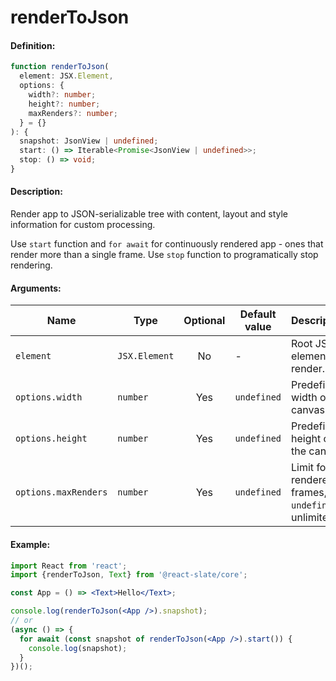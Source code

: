 # renderToJson

#### Definition:

```ts
function renderToJson(
  element: JSX.Element,
  options: {
    width?: number;
    height?: number;
    maxRenders?: number;
  } = {}
): {
  snapshot: JsonView | undefined;
  start: () => Iterable<Promise<JsonView | undefined>>;
  stop: () => void;
}
```

#### Description:

Render app to JSON-serializable tree with content, layout and style information for custom processing.

Use `start` function and `for await` for continuously rendered app - ones that render more than a single frame. Use `stop` function to programatically stop rendering.

#### Arguments:

| Name                 | Type          | Optional | Default value | Description                                          |
| -------------------- | ------------- | :------: | ------------- | ---------------------------------------------------- |
| `element`            | `JSX.Element` |    No    | -             | Root JSX element to render.                          |
| `options.width`      | `number`      |   Yes    | `undefined`   | Predefined width of the canvas.                      |
| `options.height`     | `number`      |   Yes    | `undefined`   | Predefined height of the canvas.                     |
| `options.maxRenders` | `number`      |   Yes    | `undefined`   | Limit for rendered frames, `undefined` is unlimited. |

#### Example:

```jsx
import React from 'react';
import {renderToJson, Text} from '@react-slate/core';

const App = () => <Text>Hello</Text>;

console.log(renderToJson(<App />).snapshot);
// or
(async () => {
  for await (const snapshot of renderToJson(<App />).start()) {
    console.log(snapshot);
  }
})();
```
